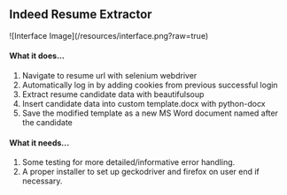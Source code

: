 <h2>Indeed Resume Extractor</h2>
![Interface Image](/resources/interface.png?raw=true) <br>

<h4>What it does...</h4>

1. Navigate to resume url with selenium webdriver
2. Automatically log in by adding cookies from previous successful login
3. Extract resume candidate data with beautifulsoup
4. Insert candidate data into custom template.docx with python-docx
5. Save the modified template as a new MS Word document named after the candidate

<h4>What it needs...</h4>

1. Some testing for more detailed/informative error handling.
2. A proper installer to set up geckodriver and firefox on user end if necessary.